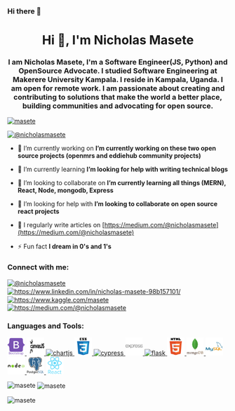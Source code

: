 ### Hi there 👋

<h1 align="center">Hi 👋, I'm Nicholas Masete</h1>
<h3 align="center">I am Nicholas Masete, I'm a Software Engineer(JS, Python) and OpenSource Advocate. I studied Software Engineering at Makerere University Kampala. I reside in Kampala, Uganda. I am open for remote work. I am passionate about creating and contributing to solutions that make the world a better place, building communities and advocating for open source.</h3>

<p align="left"> <a href="https://github.com/ryo-ma/github-profile-trophy"><img src="https://github-profile-trophy.vercel.app/?username=masete" alt="masete" /></a> </p>

<p align="left"> <a href="https://twitter.com/@nicholasmasete" target="blank"><img src="https://img.shields.io/twitter/follow/@nicholasmasete?logo=twitter&style=for-the-badge" alt="@nicholasmasete" /></a> </p>

- 🔭 I’m currently working on **I’m currently working on these two open source projects (openmrs and eddiehub community projects)**

- 🌱 I’m currently learning **I’m looking for help with writing technical blogs**

- 👯 I’m looking to collaborate on **I’m currently learning all things (MERN), React, Node, mongodb, Express**

- 🤝 I’m looking for help with **I’m looking to collaborate on open source react projects**

- 📝 I regularly write articles on [https://medium.com/@nicholasmasete](https://medium.com/@nicholasmasete)

- ⚡ Fun fact **I dream in 0's and 1's**

<h3 align="left">Connect with me:</h3>
<p align="left">
<a href="https://twitter.com/@nicholasmasete" target="blank"><img align="center" src="https://raw.githubusercontent.com/rahuldkjain/github-profile-readme-generator/master/src/images/icons/Social/twitter.svg" alt="@nicholasmasete" height="30" width="40" /></a>
<a href="https://linkedin.com/in/https://www.linkedin.com/in/nicholas-masete-98b157101/" target="blank"><img align="center" src="https://raw.githubusercontent.com/rahuldkjain/github-profile-readme-generator/master/src/images/icons/Social/linked-in-alt.svg" alt="https://www.linkedin.com/in/nicholas-masete-98b157101/" height="30" width="40" /></a>
<a href="https://kaggle.com/https://www.kaggle.com/masete" target="blank"><img align="center" src="https://raw.githubusercontent.com/rahuldkjain/github-profile-readme-generator/master/src/images/icons/Social/kaggle.svg" alt="https://www.kaggle.com/masete" height="30" width="40" /></a>
<a href="https://medium.com/https://medium.com/@nicholasmasete" target="blank"><img align="center" src="https://raw.githubusercontent.com/rahuldkjain/github-profile-readme-generator/master/src/images/icons/Social/medium.svg" alt="https://medium.com/@nicholasmasete" height="30" width="40" /></a>
</p>

<h3 align="left">Languages and Tools:</h3>
<p align="left"> <a href="https://getbootstrap.com" target="_blank" rel="noreferrer"> <img src="https://raw.githubusercontent.com/devicons/devicon/master/icons/bootstrap/bootstrap-plain-wordmark.svg" alt="bootstrap" width="40" height="40"/> </a> <a href="https://canvasjs.com" target="_blank" rel="noreferrer"> <img src="https://raw.githubusercontent.com/Hardik0307/Hardik0307/master/assets/canvasjs-charts.svg" alt="canvasjs" width="40" height="40"/> </a> <a href="https://www.chartjs.org" target="_blank" rel="noreferrer"> <img src="https://www.chartjs.org/media/logo-title.svg" alt="chartjs" width="40" height="40"/> </a> <a href="https://www.w3schools.com/css/" target="_blank" rel="noreferrer"> <img src="https://raw.githubusercontent.com/devicons/devicon/master/icons/css3/css3-original-wordmark.svg" alt="css3" width="40" height="40"/> </a> <a href="https://www.cypress.io" target="_blank" rel="noreferrer"> <img src="https://raw.githubusercontent.com/simple-icons/simple-icons/6e46ec1fc23b60c8fd0d2f2ff46db82e16dbd75f/icons/cypress.svg" alt="cypress" width="40" height="40"/> </a> <a href="https://expressjs.com" target="_blank" rel="noreferrer"> <img src="https://raw.githubusercontent.com/devicons/devicon/master/icons/express/express-original-wordmark.svg" alt="express" width="40" height="40"/> </a> <a href="https://flask.palletsprojects.com/" target="_blank" rel="noreferrer"> <img src="https://www.vectorlogo.zone/logos/pocoo_flask/pocoo_flask-icon.svg" alt="flask" width="40" height="40"/> </a> <a href="https://www.w3.org/html/" target="_blank" rel="noreferrer"> <img src="https://raw.githubusercontent.com/devicons/devicon/master/icons/html5/html5-original-wordmark.svg" alt="html5" width="40" height="40"/> </a> <a href="https://www.mongodb.com/" target="_blank" rel="noreferrer"> <img src="https://raw.githubusercontent.com/devicons/devicon/master/icons/mongodb/mongodb-original-wordmark.svg" alt="mongodb" width="40" height="40"/> </a> <a href="https://www.mysql.com/" target="_blank" rel="noreferrer"> <img src="https://raw.githubusercontent.com/devicons/devicon/master/icons/mysql/mysql-original-wordmark.svg" alt="mysql" width="40" height="40"/> </a> <a href="https://nodejs.org" target="_blank" rel="noreferrer"> <img src="https://raw.githubusercontent.com/devicons/devicon/master/icons/nodejs/nodejs-original-wordmark.svg" alt="nodejs" width="40" height="40"/> </a> <a href="https://www.postgresql.org" target="_blank" rel="noreferrer"> <img src="https://raw.githubusercontent.com/devicons/devicon/master/icons/postgresql/postgresql-original-wordmark.svg" alt="postgresql" width="40" height="40"/> </a> <a href="https://reactjs.org/" target="_blank" rel="noreferrer"> <img src="https://raw.githubusercontent.com/devicons/devicon/master/icons/react/react-original-wordmark.svg" alt="react" width="40" height="40"/> </a> </p>

<p><img align="left" src="https://github-readme-stats.vercel.app/api/top-langs?username=masete&show_icons=true&locale=en&layout=compact" alt="masete" /></p>

<p>&nbsp;<img align="center" src="https://github-readme-stats.vercel.app/api?username=masete&show_icons=true&locale=en" alt="masete" /></p>

<p><img align="center" src="https://github-readme-streak-stats.herokuapp.com/?user=masete&" alt="masete" /></p>

